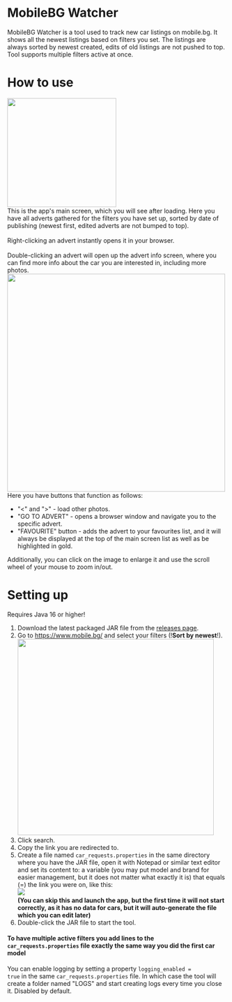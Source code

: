 # MobileBG Watcher
MobileBG Watcher is a tool used to track new car listings on mobile.bg. It shows all the newest listings based on filters you set.
The listings are always sorted by newest created, edits of old listings are not pushed to top. Tool supports multiple filters active at once.

# How to use
<image width= '250' src='https://i.imgur.com/r5zM1zx.png'></image>
<br>This is the app's main screen, which you will see after loading. Here you have all adverts gathered for the filters you have set up,
sorted by date of publishing (newest first, edited adverts are not bumped to top).
<br>
<br> Right-clicking an advert instantly opens it in your browser.<br>
<br>
Double-clicking an advert will open up the advert info screen, where you can find more info about the car you are interested in, including more photos.
<br><image width= '500' src='https://i.imgur.com/j8Cb0y2.png'></image><br>
Here you have buttons that function as follows:
- "<" and ">" - load other photos.
- "GO TO ADVERT" - opens a browser window and navigate you to the specific advert.
- "FAVOURITE" button - adds the advert to your favourites list, and it will always be displayed at the top of the main screen list
as well as be highlighted in gold.

Additionally, you can click on the image to enlarge it and use the scroll wheel of your mouse to zoom in/out.

# Setting up
Requires Java 16 or higher!
1. Download the latest packaged JAR file from the [releases page](https://github.com/joroto/MobileBG-Watcher/releases).
2. Go to https://www.mobile.bg/ and select your filters (!**Sort by newest**!).<br>
   <image width= '450' src='https://i.imgur.com/HQGtDbc.png'></image>
3. Click search.
4. Copy the link you are redirected to.
5. Create a file named <code>car_requests.properties</code> in the same directory where you have the JAR file, open it with Notepad or similar text editor and set its content to: a variable (you may put model and brand for easier management, but it does not matter what exactly it is) that equals (=) the link you were on, like this:<br>
   <image src='https://i.imgur.com/bF2Bkbr.png'></image>
   **<br>(You can skip this and launch the app, but the first time it will not start correctly, as it has no data for cars, but it will auto-generate the file which you can edit later)**
6. Double-click the JAR file to start the tool.

#### To have multiple active filters you add lines to the <code>car_requests.properties</code> file exactly the same way you did the first car model<br>
You can enable logging by setting a property <code>logging_enabled = true</code> in the same <code>car_requests.properties</code> file. In which case the tool will create a folder named "LOGS" and start creating logs every time you close it. Disabled by default.